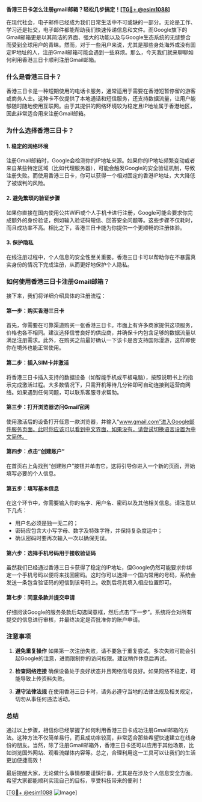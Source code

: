 **香港三日卡怎么注册gmail邮箱？轻松几步搞定！[[TG💪+ @esim1088](https://t.me/s/esim1088)]**

在现代社会，电子邮件已经成为我们日常生活中不可或缺的一部分。无论是工作、学习还是社交，电子邮件都能帮助我们快速传递信息和文件。而Google旗下的Gmail邮箱更是以其简洁的界面、强大的功能以及与Google生态系统的无缝整合而受到全球用户的青睐。然而，对于一些用户来说，尤其是那些身处海外或没有固定IP地址的人，注册Gmail邮箱可能会遇到一些麻烦。那么，今天我们就来聊聊如何利用香港三日卡顺利注册Gmail邮箱。

### 什么是香港三日卡？

香港三日卡是一种短期使用的电话卡服务，通常适用于需要在香港短暂停留的游客或商务人士。这种卡不仅提供了本地通话和短信服务，还支持数据流量，让用户能够随时随地使用互联网。由于其提供的网络环境较为稳定且IP地址属于香港地区，因此非常适合用来注册Gmail邮箱。

### 为什么选择香港三日卡？

#### 1. **稳定的网络环境**
   注册Gmail邮箱时，Google会检测你的IP地址来源。如果你的IP地址频繁变动或者来自某些特定区域（比如代理服务器），可能会触发Google的安全验证机制，导致注册失败。而使用香港三日卡，你可以获得一个相对固定的香港IP地址，大大降低了被误判的风险。

#### 2. **避免繁琐的验证步骤**
   如果你直接在国内使用公共WiFi或个人手机卡进行注册，Google可能会要求你完成额外的身份验证，例如输入验证码短信、回答安全问题等。这些步骤不仅耗时，而且成功率不高。相比之下，香港三日卡能为你提供一个更顺畅的注册体验。

#### 3. **保护隐私**
   在线注册过程中，个人信息的安全性至关重要。香港三日卡可以帮助你在不暴露真实身份的情况下完成注册，从而更好地保护个人隐私。

### 如何使用香港三日卡注册Gmail邮箱？

接下来，我们将详细介绍具体的注册流程：

#### 第一步：购买香港三日卡

首先，你需要在可靠渠道购买一张香港三日卡。市面上有许多商家提供这项服务，价格也各不相同。建议选择信誉良好的供应商，并确保卡内包含足够的数据流量以满足注册需求。此外，在购买之前最好确认一下该卡是否支持国际漫游，这样即使你在境外也能正常使用。

#### 第二步：插入SIM卡并激活

将香港三日卡插入支持的数据设备（如智能手机或平板电脑），按照说明书上的指示完成激活过程。大多数情况下，只需开机等待几分钟即可自动连接到运营商网络。如果遇到任何问题，可以联系客服寻求帮助。

#### 第三步：打开浏览器访问Gmail官网

使用激活后的设备打开任意一款浏览器，并输入“www.gmail.com”进入Google邮件服务页面。此时你应该可以看到中文界面，如果没有，请尝试切换语言设置为中文简体。

#### 第四步：点击“创建账户”

在首页右上角找到“创建账户”按钮并单击它。这将引导你进入一个新的页面，开始填写必要的个人信息。

#### 第五步：填写基本信息

在这个环节中，你需要输入你的名字、用户名、密码以及其他相关信息。请注意以下几点：
- 用户名必须是独一无二的；
- 密码应包含大小写字母、数字及特殊字符，并保持复杂度适中；
- 确认密码时要再次输入一次以确保无误。

#### 第六步：选择手机号码用于接收验证码

虽然我们已经通过香港三日卡获得了稳定的IP地址，但Google仍然可能要求你绑定一个手机号码以便将来找回密码。这时你可以选择一个国内常用的号码，系统会发送一条包含验证码的短信到该号码上。收到后将其填入相应位置即可。

#### 第七步：同意条款并提交申请

仔细阅读Google的服务条款后勾选同意框，然后点击“下一步”。系统将会对所有提交的信息进行审核，并最终决定是否批准你的账户申请。

### 注意事项

1. **避免重复操作**
   如果第一次注册失败，请不要急于重复尝试。多次失败可能会引起Google的注意，进而限制你的访问权限。建议稍作休息后再试。

2. **检查网络连接**
   确保设备处于良好状态并且网络信号良好。如果网络不稳定，可能导致上传资料失败。

3. **遵守法律法规**
   在使用香港三日卡时，请务必遵守当地的法律法规及相关规定，切勿从事任何违法活动。

### 总结

通过以上步骤，相信你已经掌握了如何利用香港三日卡成功注册Gmail邮箱的方法。这种方法不仅简单易行，而且成功率较高，非常适合那些希望快速建立在线身份的朋友。当然，除了注册Gmail邮箱外，香港三日卡还可以应用于其他场景，比如浏览国外网站、观看流媒体内容等。总之，合理利用这一工具可以让我们的生活更加便捷高效！

最后提醒大家，无论做什么事情都要谨慎行事，尤其是在涉及个人信息安全方面。希望大家都能顺利实现自己的目标，享受科技带来的便利！

[[TG💪+ @esim1088](https://t.me/s/esim1088) ![Image](https://i.postimg.cc/4NQfJmqS/Snipaste-2025-05-13-00-14-12.png)]